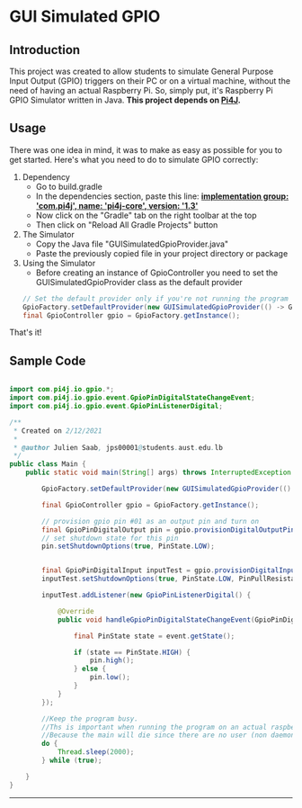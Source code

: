 # GUI Simulated GPIO

## Introduction

This project was created to allow students to simulate General Purpose Input Output (GPIO) triggers on their PC or on a
virtual machine, without the need of having an actual Raspberry Pi. So, simply put, it's Raspberry Pi GPIO Simulator
written in Java.
**This project depends on [Pi4J](https://github.com/Pi4J/pi4j-v1).**

## Usage

There was one idea in mind, it was to make as easy as possible for you to get started. Here's what you need to do to
simulate GPIO correctly:

1. Dependency
   * Go to build.gradle
   * In the dependencies section, paste this
     line: <b>[implementation group: 'com.pi4j', name: 'pi4j-core', version: '1.3'](https://github.com/Pi4J/pi4j-v1) </b>
   * Now click on the "Gradle" tab on the right toolbar at the top
    * Then click on "Reload All Gradle Projects" button
2. The Simulator
    * Copy the Java file "GUISimulatedGpioProvider.java"
    * Paste the previously copied file in your project directory or package
3. Using the Simulator
    * Before creating an instance of GpioController you need to set the GUISimulatedGpioProvider class as the default
      provider
    ```java
   // Set the default provider only if you're not running the program on a Raspberry PI microcontroller
   GpioFactory.setDefaultProvider(new GUISimulatedGpioProvider(() -> GpioFactory.getInstance().shutdown()));
   final GpioController gpio = GpioFactory.getInstance();
    ``` 

That's it!

## Sample Code

```java

import com.pi4j.io.gpio.*;
import com.pi4j.io.gpio.event.GpioPinDigitalStateChangeEvent;
import com.pi4j.io.gpio.event.GpioPinListenerDigital;

/**
 * Created on 2/12/2021
 *
 * @author Julien Saab, jps00001@students.aust.edu.lb
 */
public class Main {
	public static void main(String[] args) throws InterruptedException {

		GpioFactory.setDefaultProvider(new GUISimulatedGpioProvider(() -> GpioFactory.getInstance().shutdown()));

		final GpioController gpio = GpioFactory.getInstance();

		// provision gpio pin #01 as an output pin and turn on
		final GpioPinDigitalOutput pin = gpio.provisionDigitalOutputPin(RaspiPin.GPIO_01, "MyLED", PinState.LOW);
		// set shutdown state for this pin
		pin.setShutdownOptions(true, PinState.LOW);


		final GpioPinDigitalInput inputTest = gpio.provisionDigitalInputPin(RaspiPin.GPIO_04, "INPUT_TEST", PinPullResistance.PULL_DOWN);
		inputTest.setShutdownOptions(true, PinState.LOW, PinPullResistance.PULL_DOWN);

		inputTest.addListener(new GpioPinListenerDigital() {

			@Override
			public void handleGpioPinDigitalStateChangeEvent(GpioPinDigitalStateChangeEvent event) {

				final PinState state = event.getState();

				if (state == PinState.HIGH) {
					pin.high();
				} else {
					pin.low();
				}
			}
		});

		//Keep the program busy.
		//Ths is important when running the program on an actual raspberry pi
		//Because the main will die since there are no user (non daemon) threads running
		do {
			Thread.sleep(2000);
		} while (true);

	}
}

```

----